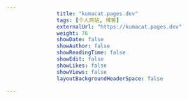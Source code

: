 ---
                title: "kumacat.pages.dev"
                tags: [个人网站, 博客]
                externalUrl: "https://kumacat.pages.dev"
                weight: 76
                showDate: false
                showAuthor: false
                showReadingTime: false
                showEdit: false
                showLikes: false
                showViews: false
                layoutBackgroundHeaderSpace: false
                ---

